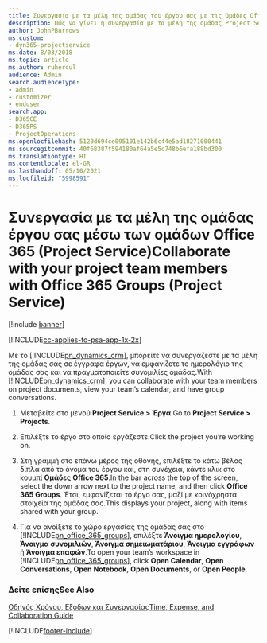 ```yaml
---
title: Συνεργασία με τα μέλη της ομάδας του έργου σας με τις Ομάδες Office 365
description: Πώς να γίνει η συνεργασία με τα μέλη της ομάδας Project Service μέσω των Ομάδων του Office 365
author: JohnPBurrows
ms.custom:
- dyn365-projectservice
ms.date: 8/03/2018
ms.topic: article
ms.author: ruhercul
audience: Admin
search.audienceType:
- admin
- customizer
- enduser
search.app:
- D365CE
- D365PS
- ProjectOperations
ms.openlocfilehash: 5120d694ce095101e142b6c44e5ad18271000441
ms.sourcegitcommit: 40f68387f594180af64a5e5c748b6efa188bd300
ms.translationtype: HT
ms.contentlocale: el-GR
ms.lasthandoff: 05/10/2021
ms.locfileid: "5998591"
---
```

# <a name="collaborate-with-your-project-team-members-with-office-365-groups-project-service"></a><span data-ttu-id="8fd8d-103">Συνεργασία με τα μέλη της ομάδας έργου σας μέσω των ομάδων Office 365 (Project Service)</span><span class="sxs-lookup"><span data-stu-id="8fd8d-103">Collaborate with your project team members with Office 365 Groups (Project Service)</span></span>

[!include [banner](../includes/psa-now-project-operations.md)]

[!INCLUDE[cc-applies-to-psa-app-1x-2x](../includes/cc-applies-to-psa-app-1x-2x.md)]

<span data-ttu-id="8fd8d-104">Με το [!INCLUDE[pn_dynamics_crm](../includes/pn-dynamics-crm.md)], μπορείτε να συνεργάζεστε με τα μέλη της ομάδας σας σε έγγραφα έργων, να εμφανίζετε το ημερολόγιο της ομάδας σας και να πραγματοποιείτε συνομιλίες ομάδας.</span><span class="sxs-lookup"><span data-stu-id="8fd8d-104">With [!INCLUDE[pn_dynamics_crm](../includes/pn-dynamics-crm.md)], you can collaborate with your team members on project documents, view your team’s calendar, and have group conversations.</span></span>  
  
1. <span data-ttu-id="8fd8d-105">Μεταβείτε στο μενού **Project Service > Έργα**.</span><span class="sxs-lookup"><span data-stu-id="8fd8d-105">Go to **Project Service > Projects**.</span></span>  
  
2. <span data-ttu-id="8fd8d-106">Επιλέξτε το έργο στο οποίο εργάζεστε.</span><span class="sxs-lookup"><span data-stu-id="8fd8d-106">Click the project you’re working on.</span></span>  
  
3. <span data-ttu-id="8fd8d-107">Στη γραμμή στο επάνω μέρος της οθόνης, επιλέξτε το κάτω βέλος δίπλα από το όνομα του έργου και, στη συνέχεια, κάντε κλικ στο κουμπί **Ομάδες Office 365**.</span><span class="sxs-lookup"><span data-stu-id="8fd8d-107">In the bar across the top of the screen, select the down arrow next to the project name, and then click **Office 365 Groups**.</span></span> <span data-ttu-id="8fd8d-108">Έτσι, εμφανίζεται το έργο σας, μαζί με κοινόχρηστα στοιχεία της ομάδας σας.</span><span class="sxs-lookup"><span data-stu-id="8fd8d-108">This displays your project, along with items shared with your group.</span></span>  
  
4. <span data-ttu-id="8fd8d-109">Για να ανοίξετε το χώρο εργασίας της ομάδας σας στο [!INCLUDE[pn_office_365_groups](../includes/pn-office-365-groups.md)], επιλέξτε **Άνοιγμα ημερολογίου**, **Άνοιγμα συνομιλιών**, **Άνοιγμα σημειωματάριου**, **Άνοιγμα εγγράφων** ή **Άνοιγμα επαφών**.</span><span class="sxs-lookup"><span data-stu-id="8fd8d-109">To open your team’s workspace in [!INCLUDE[pn_office_365_groups](../includes/pn-office-365-groups.md)], click **Open Calendar**, **Open Conversations**, **Open Notebook**, **Open Documents**, or **Open People**.</span></span>  
  
### <a name="see-also"></a><span data-ttu-id="8fd8d-110">Δείτε επίσης</span><span class="sxs-lookup"><span data-stu-id="8fd8d-110">See Also</span></span>  
 [<span data-ttu-id="8fd8d-111">Οδηγός Χρόνου, Εξόδων και Συνεργασίας</span><span class="sxs-lookup"><span data-stu-id="8fd8d-111">Time, Expense, and Collaboration Guide</span></span>](../psa/time-expense-collaboration-guide.md)


[!INCLUDE[footer-include](../includes/footer-banner.md)]